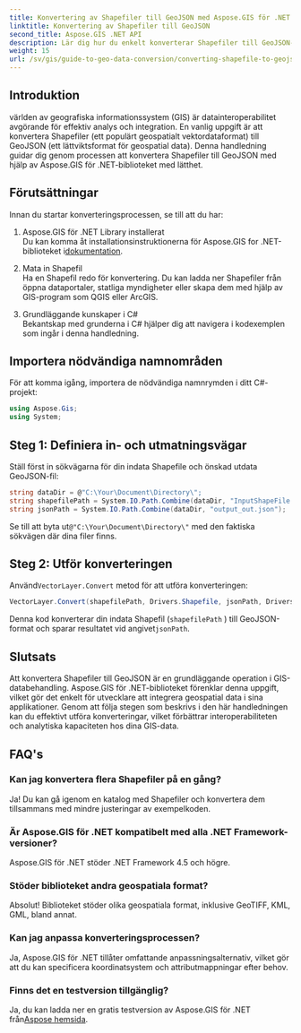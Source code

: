 ```yaml
---
title: Konvertering av Shapefiler till GeoJSON med Aspose.GIS för .NET
linktitle: Konvertering av Shapefiler till GeoJSON
second_title: Aspose.GIS .NET API
description: Lär dig hur du enkelt konverterar Shapefiler till GeoJSON-format med det kraftfulla Aspose.GIS för .NET-biblioteket. Denna omfattande handledning täcker grundläggande förutsättningar, steg-för-steg-kodexempel.
weight: 15
url: /sv/gis/guide-to-geo-data-conversion/converting-shapefile-to-geojson/
---
```

## Introduktion

världen av geografiska informationssystem (GIS) är datainteroperabilitet avgörande för effektiv analys och integration. En vanlig uppgift är att konvertera Shapefiler (ett populärt geospatialt vektordataformat) till GeoJSON (ett lättviktsformat för geospatial data). Denna handledning guidar dig genom processen att konvertera Shapefiler till GeoJSON med hjälp av Aspose.GIS för .NET-biblioteket med lätthet.

## Förutsättningar
Innan du startar konverteringsprocessen, se till att du har:

1. Aspose.GIS för .NET Library installerat  
    Du kan komma åt installationsinstruktionerna för Aspose.GIS for .NET-biblioteket i[dokumentation](https://reference.aspose.com/gis/net/).

2. Mata in Shapefil  
   Ha en Shapefil redo för konvertering. Du kan ladda ner Shapefiler från öppna dataportaler, statliga myndigheter eller skapa dem med hjälp av GIS-program som QGIS eller ArcGIS.

3. Grundläggande kunskaper i C#  
   Bekantskap med grunderna i C# hjälper dig att navigera i kodexemplen som ingår i denna handledning.

## Importera nödvändiga namnområden
För att komma igång, importera de nödvändiga namnrymden i ditt C#-projekt:
```csharp
using Aspose.Gis;
using System;
```

## Steg 1: Definiera in- och utmatningsvägar
Ställ först in sökvägarna för din indata Shapefile och önskad utdata GeoJSON-fil:
```csharp
string dataDir = @"C:\Your\Document\Directory\";
string shapefilePath = System.IO.Path.Combine(dataDir, "InputShapeFile.shp");
string jsonPath = System.IO.Path.Combine(dataDir, "output_out.json");
```
 Se till att byta ut`@"C:\Your\Document\Directory\"` med den faktiska sökvägen där dina filer finns.

## Steg 2: Utför konverteringen
 Använd`VectorLayer.Convert` metod för att utföra konverteringen:
```csharp
VectorLayer.Convert(shapefilePath, Drivers.Shapefile, jsonPath, Drivers.GeoJson);
```
Denna kod konverterar din indata Shapefil (`shapefilePath` ) till GeoJSON-format och sparar resultatet vid angivet`jsonPath`.

## Slutsats
Att konvertera Shapefiler till GeoJSON är en grundläggande operation i GIS-databehandling. Aspose.GIS för .NET-biblioteket förenklar denna uppgift, vilket gör det enkelt för utvecklare att integrera geospatial data i sina applikationer. Genom att följa stegen som beskrivs i den här handledningen kan du effektivt utföra konverteringar, vilket förbättrar interoperabiliteten och analytiska kapaciteten hos dina GIS-data.

## FAQ's

### Kan jag konvertera flera Shapefiler på en gång?
Ja! Du kan gå igenom en katalog med Shapefiler och konvertera dem tillsammans med mindre justeringar av exempelkoden.

### Är Aspose.GIS för .NET kompatibelt med alla .NET Framework-versioner?
Aspose.GIS för .NET stöder .NET Framework 4.5 och högre.

### Stöder biblioteket andra geospatiala format?
Absolut! Biblioteket stöder olika geospatiala format, inklusive GeoTIFF, KML, GML, bland annat.

### Kan jag anpassa konverteringsprocessen?
Ja, Aspose.GIS för .NET tillåter omfattande anpassningsalternativ, vilket gör att du kan specificera koordinatsystem och attributmappningar efter behov.

### Finns det en testversion tillgänglig?
 Ja, du kan ladda ner en gratis testversion av Aspose.GIS för .NET från[Aspose hemsida](https://releases.aspose.com/).